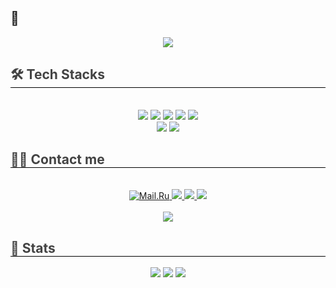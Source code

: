 ## 👋
<div align= "center">
    <img src="https://capsule-render.vercel.app/api?type=waving&color=0:000000,100:434343&height=180&text=Hi,%20I'm%20@bestdevmgp!&animation=twinkling&fontColor=ffffff&fontSize=50" />
</div>
<div style="text-align: left;">
    <h2 style="border-bottom: 1px solid #000000; color: #434343;"> 🛠️ Tech Stacks </h2> <br> 
    <div  align= "center"> <img src="https://img.shields.io/badge/Python-3776AB?style=for-the-badge&logo=Python&logoColor=white">
        <img src="https://img.shields.io/badge/Java-007396?style=for-the-badge&logo=OpenJDK&logoColor=white"/>
          <img src="https://img.shields.io/badge/Spring Boot-6DB33F?style=for-the-badge&logo=Spring Boot&logoColor=white">
          <img src="https://img.shields.io/badge/C-A8B9CC?style=for-the-badge&logo=C&logoColor=white">
          <img src="https://img.shields.io/badge/HTML5-E34F26?style=for-the-badge&logo=HTML5&logoColor=white">
          <br/><img src="https://img.shields.io/badge/CSS3-1572B6?style=for-the-badge&logo=CSS3&logoColor=white">
          <img src="https://img.shields.io/badge/Javascript-F7DF1E?style=for-the-badge&logo=Javascript&logoColor=white">
        </div>
</div>
<div style="text-align: left;">
    <h2 style="border-bottom: 1px solid #000000; color: #434343;"> 🧑‍💻 Contact me </h2> <br> 
    <div align= "center">
        <a href="mailto:pmg3858@icloud.com" target="_blank">
        <img alt="Mail.Ru" src ="https://img.shields.io/badge/Mail-3c79eb.svg?&style=for-the-badge&logo=Mail.Ru&logoColor=white"/>
        <a href=https://www.instagram.com/mn9yu_pk/> <img src="https://img.shields.io/badge/Instagram-E4405F?style=for-the-badge&logo=Instagram&logoColor=white&link=https://www.instagram.com/mn9yu_pk/"> </a>
         <a href=https://velog.io/@bestdevmgp/> <img src="https://img.shields.io/badge/Velog-20C997?style=for-the-badge&logo=Velog&logoColor=white&link=https://velog.io/@bestdevmgp/"> </a>
         <a href=https://bestdevmgp.notion.site/My-Portfolio-eaa7fdab702642128f818eebc304c76a?pvs=4> <img src="https://img.shields.io/badge/Notion-000000?style=for-the-badge&logo=Notion&logoColor=white&link=https://bestdevmgp.notion.site/My-Portfolio-eaa7fdab702642128f818eebc304c76a?pvs=4"> </a>
    </div>  <br> 
    <div align= "center"> <a href="https://hits.seeyoufarm.com"> <img src="https://hits.seeyoufarm.com/api/count/incr/badge.svg?url=https%3A%2F%2Fgithub.com%2Fbestdevmgp%2F&count_bg=%23000000&title_bg=%23000000&icon=github.svg&icon_color=%23FFFFFF&title=GitHub&edge_flat=false"/></a>
    </div> 
</div>
<div style="text-align: left;"> 
    <h2 style="border-bottom: 1px solid #000000; color: #434343;"> 🏅 Stats </h2>
<!--         [![Ashutosh's github activity graph](https://activity-graph.herokuapp.com/graph?username=dkssud8150&theme=nord)](https://github.com/ashutosh00710/github-readme-activity-graph) -->
    <div align= "center">
        <img src="https://github-readme-stats.vercel.app/api?username=bestdevmgp&bg_color=60,000000,434343&title_color=ffffff&text_color=ffffff"/>
        <img src="https://github-readme-stats.vercel.app/api/top-langs/?username=bestdevmgp&layout=compact&bg_color=60,000000,434343&title_color=ffffff&text_color=ffffff"/>    
        <img src="http://mazassumnida.wtf/api/v2/generate_badge?boj=dgsw1408" />
    </div>
</div>
<!-- <div style="text-align: left;">
    <h2 style="border-bottom: 1px solid #000000; color: #434343;"> ✉️ Posts </h2>
    <div align= "center">
        [![Velog's GitHub stats](https://velog-readme-stats.vercel.app/api?name=bestdevmgp)](https://github.com/bestdevmgp/velog-readme-stats)
</div> -->
<!--
**bestdevmgp/bestdevmgp** is a ✨ _special_ ✨ repository because its `README.md` (this file) appears on your GitHub profile.

Here are some ideas to get you started:

- 🔭 I’m currently working on ...
- 🌱 I’m currently learning ...
- 👯 I’m looking to collaborate on ...
- 🤔 I’m looking for help with ...
- 💬 Ask me about ...
- 📫 How to reach me: ...
- 😄 Pronouns: ...
- ⚡ Fun fact: ...
-->
